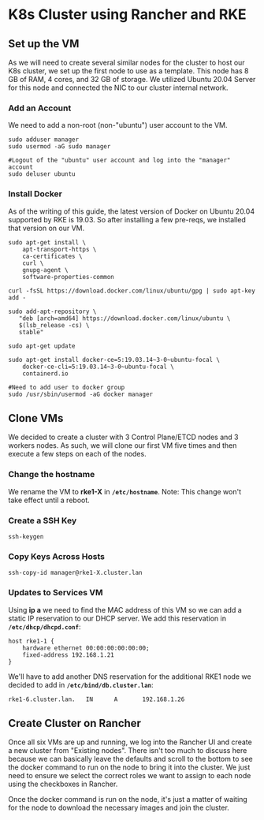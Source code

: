 # K8s Cluster using Rancher and RKE

## Set up the VM

As we will need to create several similar nodes for the cluster to host our K8s cluster,  we set up the first node to use as a template. This node has 8 GB of RAM, 4 cores, and 32 GB of storage. We utilized Ubuntu 20.04 Server for this node and connected the NIC to our cluster internal network.

### Add an Account

We need to add a non-root (non-"ubuntu") user account to the VM. 

```{bash}
sudo adduser manager
sudo usermod -aG sudo manager

#Logout of the "ubuntu" user account and log into the "manager" account
sudo deluser ubuntu
```

### Install Docker

As of the writing of this guide, the latest version of Docker on Ubuntu 20.04 supported by RKE is 19.03. So after installing a few pre-reqs, we installed that version on our VM. 

```{bash}
sudo apt-get install \
    apt-transport-https \
    ca-certificates \
    curl \
    gnupg-agent \
    software-properties-common

curl -fsSL https://download.docker.com/linux/ubuntu/gpg | sudo apt-key add -

sudo add-apt-repository \
   "deb [arch=amd64] https://download.docker.com/linux/ubuntu \
   $(lsb_release -cs) \
   stable"
   
sudo apt-get update

sudo apt-get install docker-ce=5:19.03.14~3-0~ubuntu-focal \
    docker-ce-cli=5:19.03.14~3-0~ubuntu-focal \
    containerd.io

#Need to add user to docker group
sudo /usr/sbin/usermod -aG docker manager
```

## Clone VMs

We decided to create a cluster with 3 Control Plane/ETCD nodes and 3 workers nodes. As such, we will clone our first VM five times and then execute a few steps on each of the nodes.

### Change the hostname

We rename the VM to **rke1-X** in **`/etc/hostname`**. Note: This change won't take effect until a reboot.

### Create a SSH Key

```{bash}
ssh-keygen
```

### Copy Keys Across Hosts

```{bash}
ssh-copy-id manager@rke1-X.cluster.lan
```

### Updates to Services VM

Using **ip a** we need to find the MAC address of this VM so we can add a static IP reservation to our DHCP server. We add this reservation in **`/etc/dhcp/dhcpd.conf`**:

```{yaml}
host rke1-1 {
    hardware ethernet 00:00:00:00:00:00;
    fixed-address 192.168.1.21
}
```

We'll have to add another DNS reservation for the additional RKE1 node we decided to add in **`/etc/bind/db.cluster.lan`**:

```{yaml}
rke1-6.cluster.lan.   IN      A       192.168.1.26
```

## Create Cluster on Rancher

Once all six VMs are up and running, we log into the Rancher UI and create a new cluster from "Existing nodes". There isn't too much to discuss here because we can basically leave the defaults and scroll to the bottom to see the docker command to run on the node to bring it into the cluster. We just need to ensure we select the correct roles we want to assign to each node using the checkboxes in Rancher.

Once the docker command is run on the node, it's just a matter of waiting for the node to download the necessary images and join the cluster.